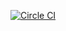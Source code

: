 [![Circle CI](https://circleci.com/gh/uva-slp/innisfree.png?style=badge&circle-token=c43cb22efa1826734edc4ee981e6a8ad2dd2e0a7)](https://circleci.com/gh/uva-slp/innisfree)
